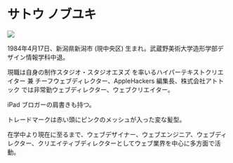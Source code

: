 サトウ ノブユキ
======

![](https://github.com/nobu417/myinfo/blob/master/mypic.jpg)

1984年4月17日、新潟県新潟市 (現中央区) 生まれ。武蔵野美術大学造形学部デザイン情報学科中退。

現職は自身の制作スタジオ・スタジオエヌズ を率いるハイパーテキストクリエイター 兼 チーフウェブディレクター、AppleHackers 編集長、株式会社アトトック では非常勤ウェブディレクター、ウェブクリエイター。

iPad ブロガーの肩書きも持つ。

トレードマークは赤い頭にピンクのメッシュが入った変な髪型。

在学中より現在に至るまで、ウェブデザイナー、ウェブエンジニア、ウェブディレクター、クリエイティブディレクターとしてウェブ業界を中心に多方面で活動。
